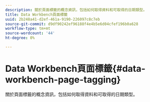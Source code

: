 ```yaml
---
description: 關於頁面標籤的概念資訊，包括如何取得資料和可取得的日期類型。
title: Data Workbench頁面標籤
uuid: 2b248a41-d2ef-461a-9190-226097c8c7eb
source-git-commit: d9df90242ef96188f4e4b5e6d04cfef196b0a628
workflow-type: tm+mt
source-wordcount: '44'
ht-degree: 0%

---
```



# Data Workbench頁面標籤{#data-workbench-page-tagging}

關於頁面標籤的概念資訊，包括如何取得資料和可取得的日期類型。

